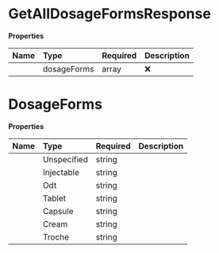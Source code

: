 # GetAllDosageFormsResponse



**Properties**

| Name | Type | Required | Description |
| :-------- | :----------| :----------| :----------|
    | dosageForms | array | ❌ |  |

# DosageForms



**Properties**

| Name | Type | Required | Description |
| :-------- | :----------| :----------| :----------|
    | Unspecified | string |  | Unspecified |
    | Injectable | string |  | Injectable |
    | Odt | string |  | ODT |
    | Tablet | string |  | Tablet |
    | Capsule | string |  | Capsule |
    | Cream | string |  | Cream |
    | Troche | string |  | Troche |





<!-- This file was generated by liblab | https://liblab.com/ -->